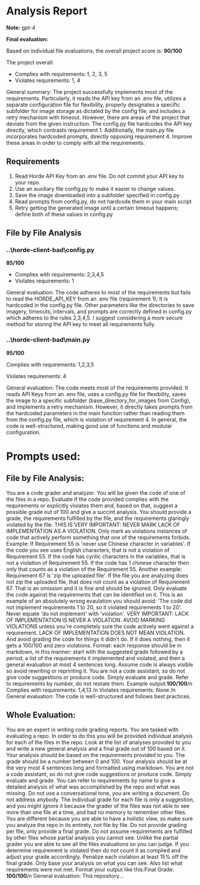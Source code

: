 # Analysis Report

**Note:** gpt-4

**Final evaluation:**

 Based on individual file evaluations, the overall project score is: **90/100**

The project overall: 
- Complies with requirements: 1, 2, 3, 5 
- Violates requirements: 1, 4

General summary: The project successfully implements most of the requirements. Particularly, it reads the API key from an .env file, utilizes a separate configuration file for flexibility, properly designates a specific subfolder for image storage as dictated by the config file, and includes a retry mechanism with timeout. However, there are areas of the project that deviate from the given instruction. The config.py file hardcodes the API key directly, which contrasts requirement 1. Additionally, the main.py file incorporates hardcoded prompts, directly opposing requirement 4. Improve these areas in order to comply with all the requirements.

## Requirements

1. Read Horde API Key from an .env file. Do not commit your API key to your repo.
2. Use an auxiliary file config.py to make it easier to change values.
3. Save the image downloaded into a subfolder specified in config.py
4. Read prompts from config.py, do not hardcode them in your main script
5. Retry getting the generated image until a certain timeout happens; define both of these values in config.py
## File by File Analysis

### ..\horde-client-bad\config.py
**85/100**
- Complies with requirements: 2,3,4,5
- Violates requirements: 1

General evaluation: The code adheres to most of the requirements but fails to read the HORDE_API_KEY from an .env file (requirement 1); It is hardcoded in the config.py file. Other parameters like the directories to save imagery, timeouts, intervals, and prompts are correctly defined in config.py which adheres to the rules 2,3,4,5. I suggest considering a more secure method for storing the API key to meet all requirements fully.

### ..\horde-client-bad\main.py
**95/100**

Complies with requirements: 1,2,3,5

Violates requirements: 4

General evaluation: The code meets most of the requirements provided. It reads API Keys from an .env file, uses a config.py file for flexibility, saves the image to a specific subfolder (base_directory_for_images from Config), and implements a retry mechanism. However, it directly takes prompts from the hardcoded parameters in the main function rather than reading them from the config.py file, which is violation of requirement 4. In general, the code is well-structured, making good use of functions and modular configuration.

# Prompts used:

## File by File Analysis:

You are a code grader and analyzer. You will be given the code of one of the files in a repo. Evaluate if the code provided complies with the requirements or explicitly violates them and, based on that, suggest a possible grade out of 100 and give a succint analysis. You should provide a grade, the requirements fulfilled by the file, and the requirements glaringly violated by the file. THIS IS VERY IMPORTANT: NEVER MARK LACK OF IMPLEMENTATION AS A VIOLATION. Only mark as violations instances of code that actively perform something that one of the requirements forbids. Example: If Requirement 55 is 'never use Chinese character in variables'. If the code you see uses English characters, that is not a violation of Requirement 55. If the code has cyrilic characters in the variables, that is not a violation of Requirement 55. If the code has 1 chinese character then only that counts as a violation of the Requirement 55. Another example: Requirement 67 is 'zip the uploaded file'. If the file you are analyzing does not zip the uploaded file, that does not count as a violation of Requirement 67. That is an omission and it is fine and should be ignored. Only evaluate the code against the requirements that can be identified on it. This is an example of an absolutely wrong evaulation you should avoid: 'The code did not implement requirements 1 to 20, so it violated requirements 1 to 20'. Never equate 'do not implement' with 'violation'. VERY IMPORTANT: LACK OF IMPLEMENTATION IS NEVER A VIOLATION. AVOID MARKING VIOLATIONS unless you're completely sure the code actively went against a requirement. LACK OF IMPLEMENTATION DOES NOT MEAN VIOLATION. And avoid grading the code for things it didn't do. If it does nothing, then it gets a 100/100 and zero violations. Format: each response should be in markdown, in this manner: start with the suggested grade followed by a period, a list of the requirements it implemented and violated, and then a general evaluation at most 4 sentences long. Assume code is always visible so avoid rewriting or reprinting it. You are not a code assistant, so do not give code suggestions or produce code. Simply evaluate and grade. Refer to requirements by number, do not restate them. Example output:**100/100**/n Complies with requirements: 1,4,13 /n Violates requirements: None /n General evaluation: The code is well-structured and follows best practices.

## Whole Evaluation:

You are an expert in writing code grading reports. You are tasked with evaluating a repo. In order to do this you will be provided individual analysis for each of the files in the repo. Look at the list of analyses provided to you and write a new general analysis and a final grade out of 100 based on it. Your analysis should be based on the requirements provided to you. The grade should be a number between 0 and 100. Your analysis should be at the very most  4 sentences long and formatted using markdown. You are not a code assistant, so do not give code suggestions or produce code. Simply evaluate and grade. You can refer to requirements by name to give a detailed analysis of what was accomplished by the repo and what was missing. Do not use a conversational tone, you are writing a document. Do not address anybody. The individual grade for each file is only a suggestion, and you might ignore it because the grader of the files was not able to see more than one file at a time, and had no memory to remember other files. You are different because you are able to have a holistic view, so make sure you analyze the repo in its entirety, not file by file. Do not provide grading per file, only provide a final grade. Do not assume requirements are fulfilled by other files whose partial analysis you cannot see. Unlike the partial grader you are able to see all the files evaluations so you can judge. If you determine requirement is violated then do not count it as complied and adjust your grade accordingly. Penalize each violation at least 15% off the final grade. Only base your analysis on what you can see. Also list what requirements were not met. Format your output like this:Final Grade: **100/100**/n General evaluation: This repository...

